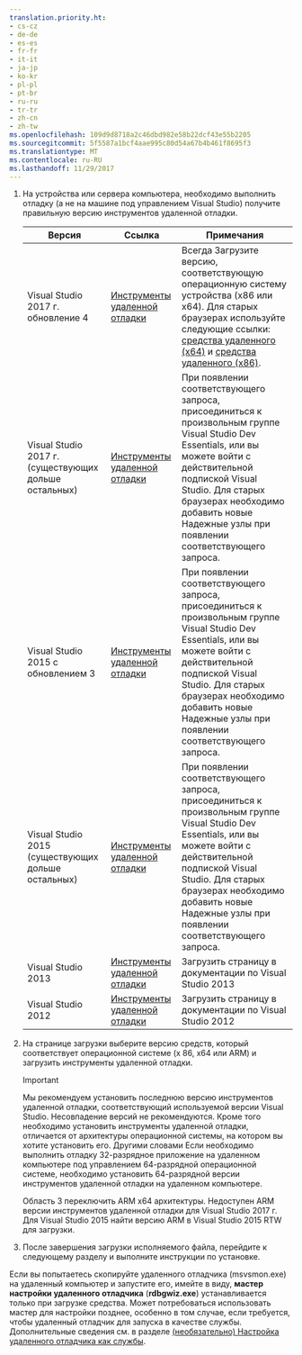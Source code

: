 ```yaml
---
translation.priority.ht:
- cs-cz
- de-de
- es-es
- fr-fr
- it-it
- ja-jp
- ko-kr
- pl-pl
- pt-br
- ru-ru
- tr-tr
- zh-cn
- zh-tw
ms.openlocfilehash: 109d9d8718a2c46dbd982e58b22dcf43e55b2205
ms.sourcegitcommit: 5f5587a1bcf4aae995c80d54a67b4b461f8695f3
ms.translationtype: MT
ms.contentlocale: ru-RU
ms.lasthandoff: 11/29/2017
---
```

1.  На устройства или сервера компьютера, необходимо выполнить отладку (а не на машине под управлением Visual Studio) получите правильную версию инструментов удаленной отладки.

    |Версия|Ссылка|Примечания|
    |-|-|-|
    |Visual Studio 2017 г. обновление 4|[Инструменты удаленной отладки](https://www.visualstudio.com/downloads/#remote-tools-for-visual-studio-2017)|Всегда Загрузите версию, соответствующую операционную систему устройства (x86 или x64). Для старых браузерах используйте следующие ссылки: [средства удаленного (x64)](https://go.microsoft.com/fwlink/?LinkId=746570&clcid=0x409) и [средства удаленного (x86)](https://go.microsoft.com/fwlink/?LinkId=746569&clcid=0x409).|
    |Visual Studio 2017 г. (существующих дольше остальных)|[Инструменты удаленной отладки](https://my.visualstudio.com/Downloads?q=remote%20tools%20visual%20studio%202017)|При появлении соответствующего запроса, присоединиться к произвольным группе Visual Studio Dev Essentials, или вы можете войти с действительной подпиской Visual Studio. Для старых браузерах необходимо добавить новые Надежные узлы при появлении соответствующего запроса.|
    |Visual Studio 2015 с обновлением 3|[Инструменты удаленной отладки](https://my.visualstudio.com/Downloads?q=remote%20tools%20visual%20studio%202015)|При появлении соответствующего запроса, присоединиться к произвольным группе Visual Studio Dev Essentials, или вы можете войти с действительной подпиской Visual Studio. Для старых браузерах необходимо добавить новые Надежные узлы при появлении соответствующего запроса.|
    |Visual Studio 2015 (существующих дольше остальных)|[Инструменты удаленной отладки](https://my.visualstudio.com/Downloads?q=remote%20tools%20visual%20studio%202015)|При появлении соответствующего запроса, присоединиться к произвольным группе Visual Studio Dev Essentials, или вы можете войти с действительной подпиской Visual Studio. Для старых браузерах необходимо добавить новые Надежные узлы при появлении соответствующего запроса.|
    |Visual Studio 2013|[Инструменты удаленной отладки](https://msdn.microsoft.com/library/bt727f1t(v=vs.120).aspx#BKMK_Installing_the_Remote_Tools)|Загрузить страницу в документации по Visual Studio 2013|
    |Visual Studio 2012|[Инструменты удаленной отладки](https://msdn.microsoft.com/library/bt727f1t(v=vs.110).aspx#BKMK_Installing_the_Remote_Tools)|Загрузить страницу в документации по Visual Studio 2012|
  
2.  На странице загрузки выберите версию средств, который соответствует операционной системе (x 86, x64 или ARM) и загрузить инструменты удаленной отладки.
  
    > [!IMPORTANT]
    >  Мы рекомендуем установить последнюю версию инструментов удаленной отладки, соответствующий используемой версии Visual Studio. Несовпадение версий не рекомендуются. Кроме того необходимо установить инструменты удаленной отладки, отличается от архитектуры операционной системы, на котором вы хотите установить его. Другими словами Если необходимо выполнить отладку 32-разрядное приложение на удаленном компьютере под управлением 64-разрядной операционной системе, необходимо установить 64-разрядной версии инструментов удаленной отладки на удаленном компьютере. 
    >   
    >  Область 3 переключить ARM x64 архитектуры. Недоступен ARM версии инструментов удаленной отладки для Visual Studio 2017 г. Для Visual Studio 2015 найти версию ARM в Visual Studio 2015 RTW для загрузки.
  
3.  После завершения загрузки исполняемого файла, перейдите к следующему разделу и выполните инструкции по установке.

Если вы попытаетесь скопируйте удаленного отладчика (msvsmon.exe) на удаленный компьютер и запустите его, имейте в виду, **мастер настройки удаленного отладчика** (**rdbgwiz.exe**) устанавливается только при загрузке средства. Может потребоваться использовать мастер для настройки позднее, особенно в том случае, если требуется, чтобы удаленный отладчик для запуска в качестве службы. Дополнительные сведения см. в разделе [(необязательно) Настройка удаленного отладчика как службы](../../debugger/remote-debugging.md#bkmk_configureService).